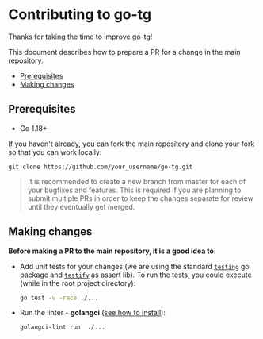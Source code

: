 # Contributing to go-tg

Thanks for taking the time to improve go-tg!

This document describes how to prepare a PR for a change in the main repository.

- [Prerequisites](#prerequisites)
- [Making changes](#making-changes)

## Prerequisites

- Go 1.18+

If you haven't already, you can fork the main repository and clone your fork so that you can work locally:

```
git clone https://github.com/your_username/go-tg.git
```

> It is recommended to create a new branch from master for each of your bugfixes and features.
> This is required if you are planning to submit multiple PRs in order to keep the changes separate for review until they eventually get merged.

## Making changes

**Before making a PR to the main repository, it is a good idea to:**

- Add unit tests for your changes (we are using the standard [`testing`](https://pkg.go.dev/testing) go package and [`testify`](https://github.com/stretchr/testify) as assert lib).
  To run the tests, you could execute (while in the root project directory):

  ```sh
  go test -v -race ./...
  ```

- Run the linter - **golangci** ([see how to install](https://golangci-lint.run/usage/install/#local-installation)):

  ```sh
  golangci-lint run  ./...
  ```
